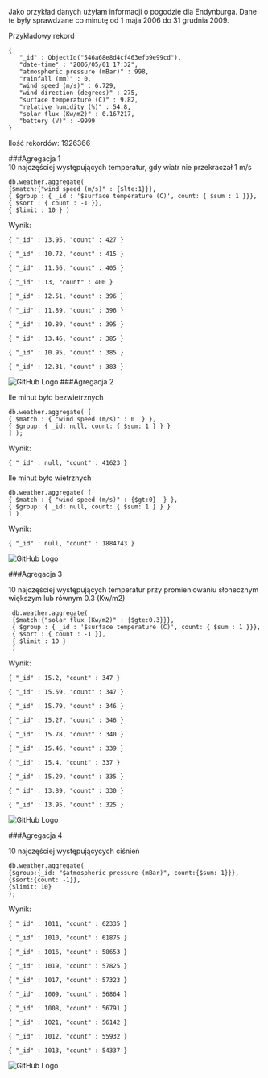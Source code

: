  Jako przykład danych użyłam informacji o pogodzie dla Endynburga. Dane te były sprawdzane co minutę od 1 maja 2006 do 31 grudnia 2009.    
 
 Przykładowy rekord  
 ```
 {
	"_id" : ObjectId("546a68e8d4cf463efb9e99cd"),
	"date-time" : "2006/05/01 17:32",
	"atmospheric pressure (mBar)" : 998,
	"rainfall (mm)" : 0,
	"wind speed (m/s)" : 6.729,
	"wind direction (degrees)" : 275,
	"surface temperature (C)" : 9.82,
	"relative humidity (%)" : 54.8,
	"solar flux (Kw/m2)" : 0.167217,
	"battery (V)" : -9999
}
````
Ilość rekordów: 1926366  


###Agregacja 1  
10 najczęściej występujących temperatur, gdy wiatr nie przekraczał 1 m/s
````
db.weather.aggregate(    
{$match:{"wind speed (m/s)" : {$lte:1}}},   
{ $group : { _id : '$surface temperature (C)', count: { $sum : 1 }}},     
{ $sort : { count : -1 }},     
{ $limit : 10 } )

````
Wynik:
````
{ "_id" : 13.95, "count" : 427 }  

{ "_id" : 10.72, "count" : 415 }  

{ "_id" : 11.56, "count" : 405 }  

{ "_id" : 13, "count" : 400 }  
 
{ "_id" : 12.51, "count" : 396 }  

{ "_id" : 11.89, "count" : 396 }  

{ "_id" : 10.89, "count" : 395 }  

{ "_id" : 13.46, "count" : 385 }  

{ "_id" : 10.95, "count" : 385 }  

{ "_id" : 12.31, "count" : 383 }  
````
  
  
![GitHub Logo](/images/wykres1.png)
###Agregacja 2  

Ile minut było bezwietrznych
````
db.weather.aggregate( [   
{ $match : { "wind speed (m/s)" : 0  } },   
{ $group: { _id: null, count: { $sum: 1 } } }   
] );
````
Wynik:
```
{ "_id" : null, "count" : 41623 }
```
Ile minut było wietrznych
````
db.weather.aggregate( [   
{ $match : { "wind speed (m/s)" : {$gt:0}  } },   
{ $group: { _id: null, count: { $sum: 1 } } }   
] )
````
Wynik:
````
{ "_id" : null, "count" : 1884743 }
````
![GitHub Logo](/images/wykres2.png)  

###Agregacja 3  

10 najczęściej występujących temperatur przy promieniowaniu słonecznym większym lub równym 0.3 (Kw/m2)
```
 db.weather.aggregate(    
 {$match:{"solar flux (Kw/m2)" : {$gte:0.3}}},   
 { $group : { _id : '$surface temperature (C)', count: { $sum : 1 }}},     
 { $sort : { count : -1 }},     
 { $limit : 10 }   
 )
 ```
 Wynik:
 ````
{ "_id" : 15.2, "count" : 347 }  

{ "_id" : 15.59, "count" : 347 }  

{ "_id" : 15.79, "count" : 346 }  

{ "_id" : 15.27, "count" : 346 }  

{ "_id" : 15.78, "count" : 340 }  

{ "_id" : 15.46, "count" : 339 }  

{ "_id" : 15.4, "count" : 337 }  

{ "_id" : 15.29, "count" : 335 }  

{ "_id" : 13.89, "count" : 330 }  

{ "_id" : 13.95, "count" : 325 }
````
  
  ![GitHub Logo](/images/wykres3.png)  
  
###Agregacja 4  

10 najczęściej występującycych ciśnień
````
db.weather.aggregate(  
{$group:{_id: "$atmospheric pressure (mBar)", count:{$sum: 1}}},  
{$sort:{count: -1}},  
{$limit: 10}  
);
````
Wynik:
````
{ "_id" : 1011, "count" : 62335 }  

{ "_id" : 1010, "count" : 61875 }  

{ "_id" : 1016, "count" : 58653 }  

{ "_id" : 1019, "count" : 57825 }  

{ "_id" : 1017, "count" : 57323 }  

{ "_id" : 1009, "count" : 56864 }  

{ "_id" : 1008, "count" : 56791 }  

{ "_id" : 1021, "count" : 56142 }  

{ "_id" : 1012, "count" : 55932 }  

{ "_id" : 1013, "count" : 54337 }  
````

![GitHub Logo](/images/wykres4.png)


